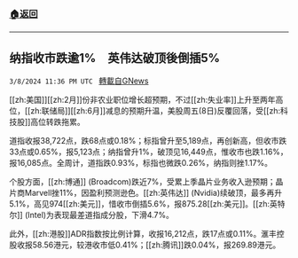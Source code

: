 ###  [:house:返回](README.md)
---


## 纳指收市跌逾1%　英伟达破顶後倒插5%
`3/8/2024 11:36 PM UTC ` [轉載自GNews](https://gnews.org/articles/2378731)

[[zh:美国]][[zh:2月]]份非农业职位增长超预期，不过[[zh:失业率]]上升至两年高位，[[zh:联储局]][[zh:6月]]减息的预期升温，美股周五(8日)反覆回落，受[[zh:科技股]]高位转跌拖累。

道指收报38,722点，跌68点或0.18%；标指曾升至5,189点，再创新高，但收市跌33点或0.65%，报5,123点；纳指曾升1%，破顶见16,449点，惟收市也跌1.16%，报16,085点。全周计，道指跌0.93%，标指也微跌0.26%，纳指则挫1.17%。

个股方面，[[zh:博通]] (Broadcom)跌近7%，受累上季晶片业务收入逊预期；晶片商Marvell挫11%，因盈利预测逊色。[[zh:英伟达]] (Nvidia)续破顶，最多再升5.1%，高见974[[zh:美元]]，惜收市倒插5.6%，报875.28[[zh:美元]]。[[zh:英特尔]] (Intel)为表现最差道指成分股，下滑4.7%。

此外，[[zh:港股]]ADR指数按比例计算，收报16,212点，跌17点或0.11%。滙丰控股收报58.56港元，较港收市低0.41%；[[zh:腾讯]]跌0.04%，报269.89港元。
